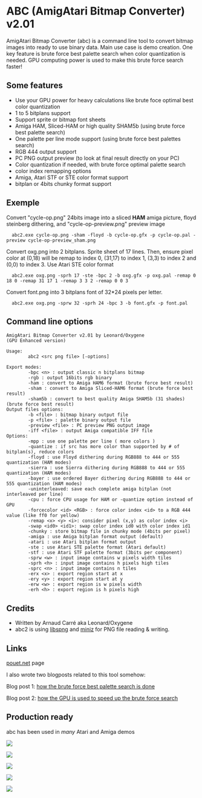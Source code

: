 # ABC (AmigAtari Bitmap Converter) v2.01

AmigAtari Bitmap Converter (abc) is a command line tool to convert bitmap images into ready to use binary data. Main use case is demo creation.
One key feature is brute force best palette search when color quantization is needed. GPU computing power is used to make this brute force search faster!

## Some features
- Use your GPU power for heavy calculations like brute foce optimal best color quantization
- 1 to 5 bitplans support
- Support sprite or bitmap font sheets
- Amiga HAM, Sliced-HAM or high quality SHAM5b (using brute force best palette search)
- One palette per line mode support (using brute force best palettes search)
- RGB 444 output support
- PC PNG output preview (to look at final result directly on your PC)
- Color quantization if needed, with brute force optimal palette search
- color index remapping options
- Amiga, Atari STF or STE color format support
- bitplan or 4bits chunky format support

## Exemple
Convert "cycle-op.png" 24bits image into a sliced **HAM** amiga picture, floyd steinberg dithering, and "cycle-op-preview.png" preview image
````
  abc2.exe cycle-op.png -sham -floyd -b cycle-op.gfx -p cycle-op.pal -preview cycle-op-preview_sham.png
````

Convert oxg.png into 2 bitplans. Sprite sheet of 17 lines. Then, ensure pixel color at (0,18) will be remap to index 0, (31,17) to index 1, (3,3) to index 2 and (0,0) to index 3. Use Atari STE color format
````
  abc2.exe oxg.png -sprh 17 -ste -bpc 2 -b oxg.gfx -p oxg.pal -remap 0 18 0 -remap 31 17 1 -remap 3 3 2 -remap 0 0 3
````

Convert font.png into 3 bitplans font of 32*24 pixels per letter.
````
  abc2.exe oxg.png -sprw 32 -sprh 24 -bpc 3 -b font.gfx -p font.pal
````


## Command line options

````
AmigAtari Bitmap Converter v2.01 by Leonard/Oxygene
(GPU Enhanced version)

Usage:
        abc2 <src png file> [-options]

Export modes:
        -bpc <n> : output classic n bitplans bitmap
        -rgb : output 16bits rgb binary
        -ham : convert to Amiga HAM6 format (brute force best result)
        -sham : convert to Amiga Sliced-HAM6 format (brute force best result)
        -sham5b : convert to best quality Amiga SHAM5b (31 shades) (brute force best result)
Output files options:
        -b <file> : bitmap binary output file
        -p <file> : palette binary output file
        -preview <file> : PC preview PNG output image
        -iff <file> : output Amiga compatible IFF file
Options:
        -mpp : use one palette per line ( more colors )
        -quantize : if src has more color than supported by # of bitplan(s), reduce colors
        -floyd : use Floyd dithering during RGB888 to 444 or 555 quantization (HAM modes)
        -sierra : use Sierra dithering during RGB888 to 444 or 555 quantization (HAM modes)
        -bayer : use ordered Bayer dithering during RGB888 to 444 or 555 quantization (HAM modes)
        -uninterleaved: save each complete amiga bitplan (not interleaved per line)
        -cpu : force CPU usage for HAM or -quantize option instead of GPU
        -forcecolor <id> <RGB> : force color index <id> to a RGB 444 value (like ff0 for yellow)
        -remap <x> <y> <i>: consider pixel (x,y) as color index <i>
        -swap <id0> <id1>: swap color index id0 with color index id1
        -chunky : store bitmap file in chunky mode (4bits per pixel)
        -amiga : use Amiga bitplan format output (default)
        -atari : use Atari bitplan format output
        -ste : use Atari STE palette format (Atari default)
        -stf : use Atari STF palette format (3bits per component)
        -sprw <w> : input image contains w pixels width tiles
        -sprh <h> : input image contains h pixels high tiles
        -sprc <n> : input image contains n tiles
        -erx <x> : export region start at x
        -ery <y> : export region start at y
        -erw <w> : export region is w pixels width
        -erh <h> : export region is h pixels high
````

## Credits

- Written by Arnaud Carré aka Leonard/Oxygene
- abc2 is using [libspng](https://github.com/randy408/libspng) and [miniz](https://github.com/richgel999/miniz) for PNG file reading & writing. 

## Links

[pouet.net](https://www.pouet.net/prod.php?which=95714) page

I also wrote two blogposts related to this tool somehow:

Blog post 1: [how the brute force best palette search is done](https://arnaud-carre.github.io/2022-12-30-amiga-ham/)

Blog post 2: [how the GPU is used to speed up the brute force search](https://arnaud-carre.github.io/2023-12-10-gpgpu/)

## Production ready

abc has been used in *many* Atari and Amiga demos

[<img src="https://content.pouet.net/files/screenshots/00094/00094129.jpg">](https://www.pouet.net/prod.php?which=94129)

[<img src="https://content.pouet.net/files/screenshots/00066/00066702.png">](https://www.pouet.net/prod.php?which=66702)

[<img src="https://content.pouet.net/files/screenshots/00085/00085276.png">](https://www.pouet.net/prod.php?which=85276)

[<img src="https://content.pouet.net/files/screenshots/00091/00091996.png">](https://www.pouet.net/prod.php?which=91996)

[<img src="https://content.pouet.net/files/screenshots/00081/00081081.jpg">](https://www.pouet.net/prod.php?which=81081)

